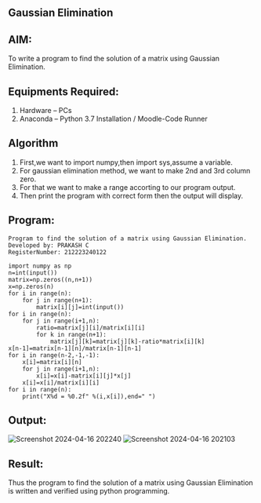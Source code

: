 ## Gaussian Elimination
## AIM:
To write a program to find the solution of a matrix using Gaussian Elimination.

## Equipments Required:
1. Hardware – PCs
2. Anaconda – Python 3.7 Installation / Moodle-Code Runner

## Algorithm
1. First,we want to import numpy,then import sys,assume a variable.
2. For gaussian elimination method, we want to make 2nd and 3rd column zero.
3. For that we want to make a range accorting to our program output.
4. Then print the program with correct form then the output will display.

## Program:
```
Program to find the solution of a matrix using Gaussian Elimination.
Developed by: PRAKASH C
RegisterNumber: 212223240122
```
````
import numpy as np
n=int(input())
matrix=np.zeros((n,n+1))
x=np.zeros(n)
for i in range(n):
    for j in range(n+1):
        matrix[i][j]=int(input())
for i in range(n):
    for j in range(i+1,n):
        ratio=matrix[j][i]/matrix[i][i]
        for k in range(n+1):
            matrix[j][k]=matrix[j][k]-ratio*matrix[i][k]
x[n-1]=matrix[n-1][n]/matrix[n-1][n-1]
for i in range(n-2,-1,-1):
    x[i]=matrix[i][n]
    for j in range(i+1,n):
        x[i]=x[i]-matrix[i][j]*x[j]
    x[i]=x[i]/matrix[i][i]
for i in range(n):
    print("X%d = %0.2f" %(i,x[i]),end=" ")
````

## Output:
![Screenshot 2024-04-16 202240](https://github.com/Prakash-Chandran/Gaussian/assets/147120899/c8939d9f-53ad-4431-98ad-1f4199cade0d)
![Screenshot 2024-04-16 202103](https://github.com/Prakash-Chandran/Gaussian/assets/147120899/0fdbc344-1941-4380-bb6c-3380f526d1ff)



## Result:
Thus the program to find the solution of a matrix using Gaussian Elimination is written and verified using python programming.

